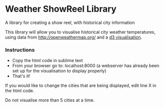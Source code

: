 Weather ShowReel Library
===========

A library for creating a show reel, with historical city information

This library will allow you to visualise historical city weather temperatures, using data from http://openweathermap.org/ and a [d3 visualisation](http://bl.ocks.org/mbostock/1256572).

### Instructions 

* Copy the html code in sublime text
* From your browser go to: localhost:8000
 (a webserver has already been set up for the visualisation to display properly)
* That's it! 

If you would like to change the cities that are being displayed, edit line X in the html code.

Do not visualise more than 5 cities at a time.
